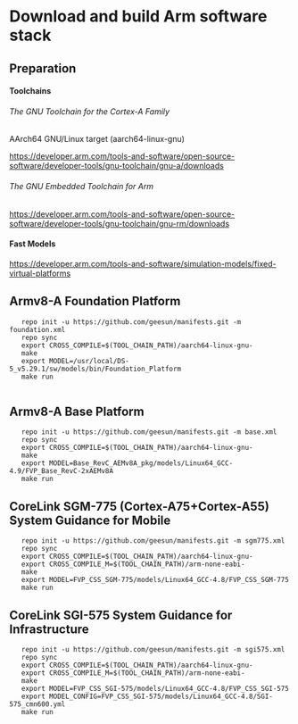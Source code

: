 # Download and build Arm software stack
## Preparation
#### Toolchains
###### The GNU Toolchain for the Cortex-A Family
AArch64 GNU/Linux target (aarch64-linux-gnu)

https://developer.arm.com/tools-and-software/open-source-software/developer-tools/gnu-toolchain/gnu-a/downloads
###### The GNU Embedded Toolchain for Arm
https://developer.arm.com/tools-and-software/open-source-software/developer-tools/gnu-toolchain/gnu-rm/downloads

#### Fast Models
https://developer.arm.com/tools-and-software/simulation-models/fixed-virtual-platforms

## Armv8-A Foundation Platform

```
   repo init -u https://github.com/geesun/manifests.git -m foundation.xml
   repo sync 
   export CROSS_COMPILE=$(TOOL_CHAIN_PATH)/aarch64-linux-gnu-
   make 
   export MODEL=/usr/local/DS-5_v5.29.1/sw/models/bin/Foundation_Platform
   make run
   
```
## Armv8-A Base Platform 
```
   repo init -u https://github.com/geesun/manifests.git -m base.xml
   repo sync 
   export CROSS_COMPILE=$(TOOL_CHAIN_PATH)/aarch64-linux-gnu-
   make 
   export MODEL=Base_RevC_AEMv8A_pkg/models/Linux64_GCC-4.9/FVP_Base_RevC-2xAEMv8A
   make run
```   

## CoreLink SGM-775 (Cortex-A75+Cortex-A55) System Guidance for Mobile

```
   repo init -u https://github.com/geesun/manifests.git -m sgm775.xml
   repo sync
   export CROSS_COMPILE=$(TOOL_CHAIN_PATH)/aarch64-linux-gnu-
   export CROSS_COMPILE_M=$(TOOL_CHAIN_PATH)/arm-none-eabi-
   make 
   export MODEL=FVP_CSS_SGM-775/models/Linux64_GCC-4.8/FVP_CSS_SGM-775 
   make run
```

## CoreLink SGI-575 System Guidance for Infrastructure

```
   repo init -u https://github.com/geesun/manifests.git -m sgi575.xml
   repo sync
   export CROSS_COMPILE=$(TOOL_CHAIN_PATH)/aarch64-linux-gnu-
   export CROSS_COMPILE_M=$(TOOL_CHAIN_PATH)/arm-none-eabi-
   make 
   export MODEL=FVP_CSS_SGI-575/models/Linux64_GCC-4.8/FVP_CSS_SGI-575
   export MODEL_CONFIG=FVP_CSS_SGI-575/models/Linux64_GCC-4.8/SGI-575_cmn600.yml
   make run
```

